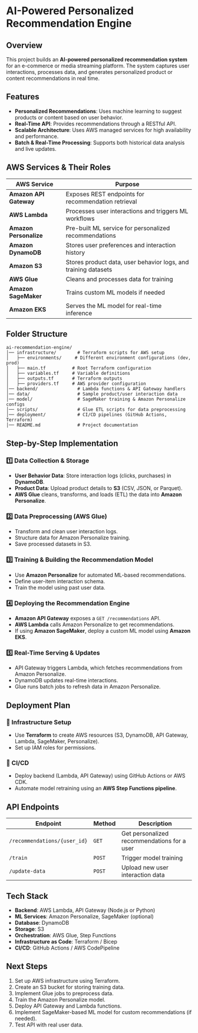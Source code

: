 # AI-Powered Personalized Recommendation Engine

## Overview
This project builds an **AI-powered personalized recommendation system** for an e-commerce or media streaming platform. The system captures user interactions, processes data, and generates personalized product or content recommendations in real time.

## Features
- **Personalized Recommendations**: Uses machine learning to suggest products or content based on user behavior.
- **Real-Time API**: Provides recommendations through a RESTful API.
- **Scalable Architecture**: Uses AWS managed services for high availability and performance.
- **Batch & Real-Time Processing**: Supports both historical data analysis and live updates.

## AWS Services & Their Roles
| AWS Service | Purpose |
|------------|---------|
| **Amazon API Gateway** | Exposes REST endpoints for recommendation retrieval |
| **AWS Lambda** | Processes user interactions and triggers ML workflows |
| **Amazon Personalize** | Pre-built ML service for personalized recommendations |
| **Amazon DynamoDB** | Stores user preferences and interaction history |
| **Amazon S3** | Stores product data, user behavior logs, and training datasets |
| **AWS Glue** | Cleans and processes data for training |
| **Amazon SageMaker** | Trains custom ML models if needed |
| **Amazon EKS** | Serves the ML model for real-time inference |

## Folder Structure
```
ai-recommendation-engine/
│── infrastructure/        # Terraform scripts for AWS setup
│   ├── environments/     # Different environment configurations (dev, prod)
│   ├── main.tf          # Root Terraform configuration
│   ├── variables.tf     # Variable definitions
│   ├── outputs.tf       # Terraform outputs
│   ├── providers.tf     # AWS provider configuration
│── backend/               # Lambda functions & API Gateway handlers
│── data/                  # Sample product/user interaction data
│── model/                 # SageMaker training & Amazon Personalize configs
│── scripts/               # Glue ETL scripts for data preprocessing
│── deployment/            # CI/CD pipelines (GitHub Actions, Terraform)
│── README.md              # Project documentation
```

## Step-by-Step Implementation

### 1️⃣ Data Collection & Storage
- **User Behavior Data**: Store interaction logs (clicks, purchases) in **DynamoDB**.
- **Product Data**: Upload product details to **S3** (CSV, JSON, or Parquet).
- **AWS Glue** cleans, transforms, and loads (ETL) the data into **Amazon Personalize**.

### 2️⃣ Data Preprocessing (AWS Glue)
- Transform and clean user interaction logs.
- Structure data for Amazon Personalize training.
- Save processed datasets in S3.

### 3️⃣ Training & Building the Recommendation Model
- Use **Amazon Personalize** for automated ML-based recommendations.
- Define user-item interaction schema.
- Train the model using past user data.

### 4️⃣ Deploying the Recommendation Engine
- **Amazon API Gateway** exposes a `GET /recommendations` API.
- **AWS Lambda** calls Amazon Personalize to get recommendations.
- If using **Amazon SageMaker**, deploy a custom ML model using **Amazon EKS**.

### 5️⃣ Real-Time Serving & Updates
- API Gateway triggers Lambda, which fetches recommendations from Amazon Personalize.
- DynamoDB updates real-time interactions.
- Glue runs batch jobs to refresh data in Amazon Personalize.

## Deployment Plan

### 📌 Infrastructure Setup
- Use **Terraform** to create AWS resources (S3, DynamoDB, API Gateway, Lambda, SageMaker, Personalize).
- Set up IAM roles for permissions.

### 📌 CI/CD
- Deploy backend (Lambda, API Gateway) using GitHub Actions or AWS CDK.
- Automate model retraining using an **AWS Step Functions pipeline**.

## API Endpoints
| Endpoint | Method | Description |
|----------|--------|--------------|
| `/recommendations/{user_id}` | `GET` | Get personalized recommendations for a user |
| `/train` | `POST` | Trigger model training |
| `/update-data` | `POST` | Upload new user interaction data |

## Tech Stack
- **Backend**: AWS Lambda, API Gateway (Node.js or Python)
- **ML Services**: Amazon Personalize, SageMaker (optional)
- **Database**: DynamoDB
- **Storage**: S3
- **Orchestration**: AWS Glue, Step Functions
- **Infrastructure as Code**: Terraform / Bicep
- **CI/CD**: GitHub Actions / AWS CodePipeline

## Next Steps
1. Set up AWS infrastructure using Terraform.
2. Create an S3 bucket for storing training data.
3. Implement Glue jobs to preprocess data.
4. Train the Amazon Personalize model.
5. Deploy API Gateway and Lambda functions.
6. Implement SageMaker-based ML model for custom recommendations (if needed).
7. Test API with real user data.
